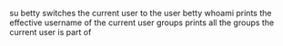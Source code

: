 su betty switches the current user to the user betty
whoami prints the effective username of the current user
 groups prints all the groups the current user is part of
